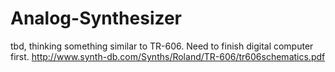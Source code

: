 # Analog-Synthesizer

tbd, thinking something similar to TR-606. Need to finish digital computer first. 
http://www.synth-db.com/Synths/Roland/TR-606/tr606schematics.pdf
